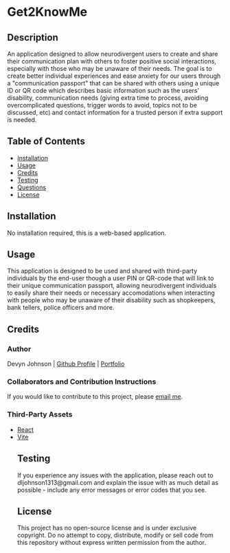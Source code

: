 # Get2KnowMe
            
## Description
<p>An application designed to allow neurodivergent users to create and share their communication plan with others to foster positive social interactions, especially with those who may be unaware of their needs. The goal is to create better individual experiences and ease anxiety for our users through a "communication passport" that can be shared with others using a unique ID or QR code which describes basic information such as the users' disability, communication needs (giving extra time to process, avoiding overcomplicated questions, trigger words to avoid, topics not to be discussed, etc) and contact information for a trusted person if extra support is needed.</p>
            
## Table of Contents
- [Installation](#installation)
- [Usage](#usage)
- [Credits](#credits)
- [Testing](#testing)
- [Questions](#questions)
- [License](#license)
            
## Installation
<p>No installation required, this is a web-based application.</p>
            
## Usage
<p>This application is designed to be used and shared with third-party individuals by the end-user though a user PIN or QR-code that will link to their unique communication passport, allowing neurodivergent individuals to easily share their needs or necessary accomodations when interacting with people who may be unaware of their disability such as shopkeepers, bank tellers, police officers and more.</p>
            
## Credits

### Author
<p>Devyn Johnson | <a href="https://www.github.com/DevynJohnson">Github Profile</a> | <a href="https://devynjohnson.me">Portfolio</a></p>
        
### Collaborators and Contribution Instructions

<p>If you would like to contribute to this project, please <a href="mailto:dljohnson1313@gmail.com">email me</a>.</p>
            
### Third-Party Assets
<ul>
<li><a href="https://react.dev">React</a></li>
<li><a href="https://vite.dev">Vite</a></li>


## Testing
<p>If you experience any issues with the application, please reach out to dljohnson1313@gmail.com and explain the issue with as much detail as possible - include any error messages or error codes that you see.</p>
            
## License
<p>This project has no open-source license and is under exclusive copyright. Do no attempt to copy, distribute, modify or sell code from this repository without express written permission from the author.</p>
